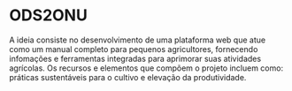 # ODS2ONU
A ideia consiste no desenvolvimento de uma plataforma web que atue como um manual completo  para pequenos agricultores, fornecendo infomações e ferramentas integradas para aprimorar suas  atividades agrícolas. Os recursos e elementos que compõem o projeto incluem como: práticas sustentáveis para o cultivo e elevação da produtividade.

